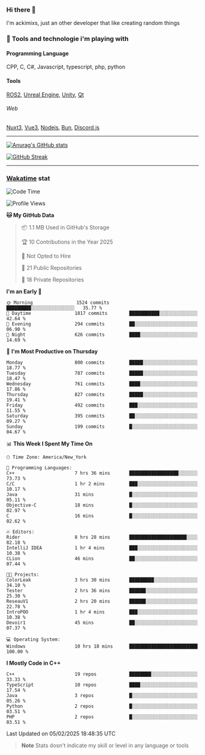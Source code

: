 ### Hi there 👋

I'm ackimixs, just an other developer that like creating random things

### 🧰 Tools and technologie i'm playing with

#### Programming Language
CPP, C, C#, Javascript, typescript, php, python

#### Tools
[ROS2](https://ros.org/), [Unreal Engine](https://www.unrealengine.com), [Unity](https://unity.com/), [Qt](https://www.qt.io/)

###### Web
[Nuxt3](https://nuxt.com/), [Vue3](https://vuejs.org/), [Nodejs](https://nodejs.org), [Bun](https://bun.sh/), [Discord.js](https://discord.js.org/)

---

[![Anurag's GitHub stats](https://github-readme-stats.vercel.app/api?username=ackimixs&show_icons=true&theme=github_dark&count_private=true)](https://github.com/anuraghazra/github-readme-stats)

[![GitHub Streak](https://github-readme-streak-stats.herokuapp.com?user=Ackimixs&theme=github-dark-blue&date_format=j%20M%5B%20Y%5D&mode=weekly)](https://git.io/streak-stats)

---
 
 ### [Wakatime](https://wakatime.com/) stat

<!--START_SECTION:waka-->
![Code Time](http://img.shields.io/badge/Code%20Time-1%2C417%20hrs%2054%20mins-blue)

![Profile Views](http://img.shields.io/badge/Profile%20Views-0-blue)

**🐱 My GitHub Data** 

> 📦 1.1 MB Used in GitHub's Storage 
 > 
> 🏆 10 Contributions in the Year 2025
 > 
> 🚫 Not Opted to Hire
 > 
> 📜 21 Public Repositories 
 > 
> 🔑 18 Private Repositories 
 > 
**I'm an Early 🐤** 

```text
🌞 Morning                1524 commits        █████████░░░░░░░░░░░░░░░░   35.77 % 
🌆 Daytime                1817 commits        ███████████░░░░░░░░░░░░░░   42.64 % 
🌃 Evening                294 commits         ██░░░░░░░░░░░░░░░░░░░░░░░   06.90 % 
🌙 Night                  626 commits         ████░░░░░░░░░░░░░░░░░░░░░   14.69 % 
```
📅 **I'm Most Productive on Thursday** 

```text
Monday                   800 commits         █████░░░░░░░░░░░░░░░░░░░░   18.77 % 
Tuesday                  787 commits         █████░░░░░░░░░░░░░░░░░░░░   18.47 % 
Wednesday                761 commits         ████░░░░░░░░░░░░░░░░░░░░░   17.86 % 
Thursday                 827 commits         █████░░░░░░░░░░░░░░░░░░░░   19.41 % 
Friday                   492 commits         ███░░░░░░░░░░░░░░░░░░░░░░   11.55 % 
Saturday                 395 commits         ██░░░░░░░░░░░░░░░░░░░░░░░   09.27 % 
Sunday                   199 commits         █░░░░░░░░░░░░░░░░░░░░░░░░   04.67 % 
```


📊 **This Week I Spent My Time On** 

```text
🕑︎ Time Zone: America/New_York

💬 Programming Languages: 
C++                      7 hrs 36 mins       ██████████████████░░░░░░░   73.73 % 
C/C                      1 hr 2 mins         ███░░░░░░░░░░░░░░░░░░░░░░   10.17 % 
Java                     31 mins             █░░░░░░░░░░░░░░░░░░░░░░░░   05.11 % 
Objective-C              18 mins             █░░░░░░░░░░░░░░░░░░░░░░░░   02.97 % 
C                        16 mins             █░░░░░░░░░░░░░░░░░░░░░░░░   02.62 % 

🔥 Editors: 
Rider                    8 hrs 28 mins       █████████████████████░░░░   82.18 % 
IntelliJ IDEA            1 hr 4 mins         ███░░░░░░░░░░░░░░░░░░░░░░   10.38 % 
CLion                    46 mins             ██░░░░░░░░░░░░░░░░░░░░░░░   07.44 % 

🐱‍💻 Projects: 
ColorLeak                3 hrs 30 mins       █████████░░░░░░░░░░░░░░░░   34.10 % 
Tester                   2 hrs 36 mins       ██████░░░░░░░░░░░░░░░░░░░   25.30 % 
ReseauV1                 2 hrs 20 mins       ██████░░░░░░░░░░░░░░░░░░░   22.78 % 
IntroPOO                 1 hr 4 mins         ███░░░░░░░░░░░░░░░░░░░░░░   10.38 % 
Devoir1                  45 mins             ██░░░░░░░░░░░░░░░░░░░░░░░   07.37 % 

💻 Operating System: 
Windows                  10 hrs 18 mins      █████████████████████████   100.00 % 
```

**I Mostly Code in C++** 

```text
C++                      19 repos            ████████░░░░░░░░░░░░░░░░░   33.33 % 
TypeScript               10 repos            ████░░░░░░░░░░░░░░░░░░░░░   17.54 % 
Java                     3 repos             █░░░░░░░░░░░░░░░░░░░░░░░░   05.26 % 
Python                   2 repos             █░░░░░░░░░░░░░░░░░░░░░░░░   03.51 % 
PHP                      2 repos             █░░░░░░░░░░░░░░░░░░░░░░░░   03.51 % 
```




 Last Updated on 05/02/2025 18:48:35 UTC
<!--END_SECTION:waka-->

> **Note**
> Stats dosn't indicate my skill or level in any language or tools
